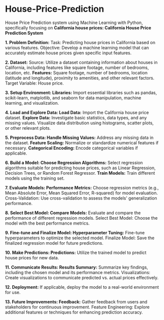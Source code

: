 # House-Price-Prediction
House Price Prediction system using Machine Learning with Python, specifically focusing on **California house prices:  California House Price Prediction System**

**1. Problem Definition:** Task: Predicting house prices in California based on various features. Objective: Develop a machine learning model that can accurately estimate house prices given specific input features. 

**2. Dataset:** Source: Utilize a dataset containing information about houses in California, including features like square footage, number of bedrooms, location, etc. 
 **Features:** Square footage, number of bedrooms, location (latitude and longitude), proximity to amenities, and other relevant factors. Target Variable: House price. 

**3. Setup Environment: Libraries:** Import essential libraries such as pandas, scikit-learn, matplotlib, and seaborn for data manipulation, machine learning, and visualization. 

**4. Load and Explore Data: Load Data:** Import the California house price dataset. **Explore Data:** Investigate basic statistics, data types, and any missing values. Visualize data distribution using histograms, scatter plots, or other relevant plots.

**5. Preprocess Data: Handle Missing Values:** Address any missing data in the dataset. 
 **Feature Scaling:** Normalize or standardize numerical features if necessary.
 **Categorical Encoding:** Encode categorical variables if applicable. 

**6. Build a Model: Choose Regression Algorithms:** Select regression algorithms suitable for predicting house prices, such as Linear Regression, Decision Trees, or Random Forest Regressor. 
 **Train Models:** Train different models using the training set. 

**7. Evaluate Models: Performance Metrics:** Choose regression metrics (e.g., Mean Absolute Error, Mean Squared Error, R-squared) for model evaluation. Cross-Validation: Use cross-validation to assess the models' generalization performance. 

**8. Select Best Model: Compare Models:** Evaluate and compare the performance of different regression models. Select Best Model: Choose the model with the best performance metrics. 

**9. Fine-tune and Finalize Model: Hyperparameter Tuning:** Fine-tune hyperparameters to optimize the selected model. Finalize Model: Save the finalized regression model for future predictions. 

**10. Make Predictions: Predictions:** Utilize the trained model to predict house prices for new data. 

**11. Communicate Results: Results Summary:** Summarize key findings, including the chosen model and its performance metrics. Visualizations: Create visualizations to communicate predicted vs. actual prices effectively.

**12. Deployment:** If applicable, deploy the model to a real-world environment for use.

**13. Future Improvements: Feedback:** Gather feedback from users and stakeholders for continuous improvement. Feature Engineering: Explore additional features or techniques for enhancing prediction accuracy.
